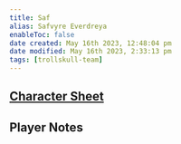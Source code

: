 ```yaml
---
title: Saf
alias: Safvyre Everdreya
enableToc: false
date created: May 16th 2023, 12:48:04 pm
date modified: May 16th 2023, 2:33:13 pm
tags: [trollskull-team]
---
```

## [Character Sheet](https://www.dndbeyond.com/characters/28905246)

## Player Notes
